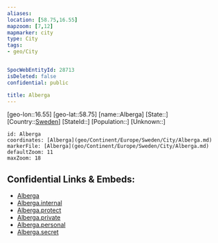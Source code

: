 ```yaml
---
aliases: 
location: [58.75,16.55]
mapzoom: [7,12] 
mapmarker: city 
type: City
tags:
- geo/City


SpocWebEntityId: 28713
isDeleted: false
confidential: public

title: Alberga
---
```

[geo-lon::16.55]
[geo-lat::58.75]
[name::Alberga]
[State::]
[Country::[Sweden](geo/Continent/Europe/Sweden.md)]
[StateId::]
[Population::]
[Unknown::]


```leaflet
id: Alberga
coordinates: [Alberga](geo/Continent/Europe/Sweden/City/Alberga.md)
markerFile: [Alberga](geo/Continent/Europe/Sweden/City/Alberga.md)
defaultZoom: 11 
maxZoom: 18
```


## Confidential Links & Embeds: 
- [Alberga](../../../../../../_public/geo/Continent/Europe/Sweden/City/Alberga.md) 
- [Alberga.internal](../../../../../../_internal/geo/Continent/Europe/Sweden/City/Alberga.internal.md) 
- [Alberga.protect](../../../../../../_protect/geo/Continent/Europe/Sweden/City/Alberga.protect.md) 
- [Alberga.private](../../../../../../_private/geo/Continent/Europe/Sweden/City/Alberga.private.md) 
- [Alberga.personal](../../../../../../_personal/geo/Continent/Europe/Sweden/City/Alberga.personal.md) 
- [Alberga.secret](../../../../../../_secret/geo/Continent/Europe/Sweden/City/Alberga.secret.md) 
